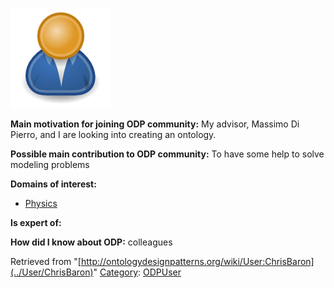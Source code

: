 [![Image:ODPUser.png](../images/a/a6/ODPUser.png)](../Image/ODPUser.png "Image:ODPUser.png")




  





__Main motivation for joining ODP community:__ My advisor, Massimo Di Pierro, and I are looking into creating an ontology.


__Possible main contribution to ODP community:__ To have some help to solve modeling problems


__Domains of interest:__



* [Physics](../Community/Physics "Community:Physics")


__Is expert of:__


  

__How did I know about ODP:__ colleagues






Retrieved from "[http://ontologydesignpatterns.org/wiki/User:ChrisBaron](../User/ChrisBaron)"
 [Category](http://ontologydesignpatterns.org/wiki/Special:Categories "Special:Categories"): [ODPUser](../Category/ODPUser "Category:ODPUser")